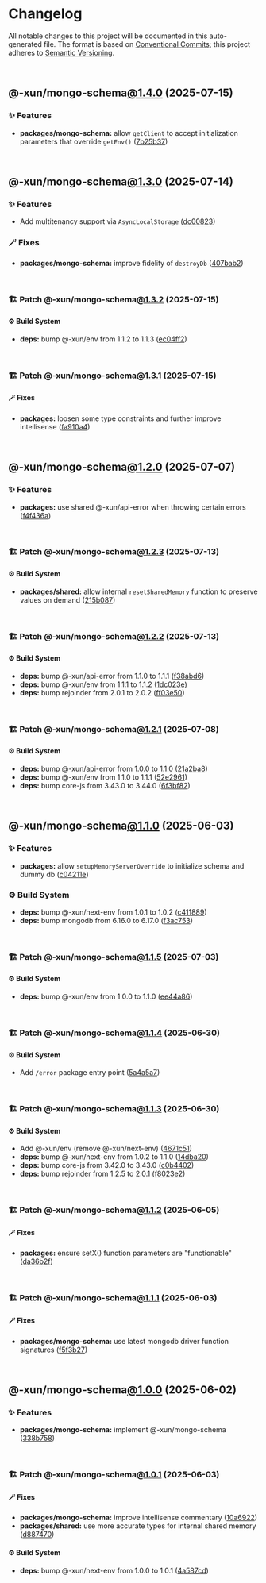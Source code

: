 # Changelog

All notable changes to this project will be documented in this auto-generated
file. The format is based on [Conventional Commits][1];
this project adheres to [Semantic Versioning][2].

<br />

## @-xun/mongo-schema[@1.4.0][3] (2025-07-15)

### ✨ Features

- **packages/mongo-schema:** allow `getClient` to accept initialization parameters that override `getEnv()` ([7b25b37][4])

<br />

## @-xun/mongo-schema[@1.3.0][5] (2025-07-14)

### ✨ Features

- Add multitenancy support via `AsyncLocalStorage` ([dc00823][6])

### 🪄 Fixes

- **packages/mongo-schema:** improve fidelity of `destroyDb` ([407bab2][7])

<br />

### 🏗️ Patch @-xun/mongo-schema[@1.3.2][8] (2025-07-15)

#### ⚙️ Build System

- **deps:** bump @-xun/env from 1.1.2 to 1.1.3 ([ec04ff2][9])

<br />

### 🏗️ Patch @-xun/mongo-schema[@1.3.1][10] (2025-07-15)

#### 🪄 Fixes

- **packages:** loosen some type constraints and further improve intellisense ([fa910a4][11])

<br />

## @-xun/mongo-schema[@1.2.0][12] (2025-07-07)

### ✨ Features

- **packages:** use shared @-xun/api-error when throwing certain errors ([f4f436a][13])

<br />

### 🏗️ Patch @-xun/mongo-schema[@1.2.3][14] (2025-07-13)

#### ⚙️ Build System

- **packages/shared:** allow internal `resetSharedMemory` function to preserve values on demand ([215b087][15])

<br />

### 🏗️ Patch @-xun/mongo-schema[@1.2.2][16] (2025-07-13)

#### ⚙️ Build System

- **deps:** bump @-xun/api-error from 1.1.0 to 1.1.1 ([f38abd6][17])
- **deps:** bump @-xun/env from 1.1.1 to 1.1.2 ([1dc023e][18])
- **deps:** bump rejoinder from 2.0.1 to 2.0.2 ([ff03e50][19])

<br />

### 🏗️ Patch @-xun/mongo-schema[@1.2.1][20] (2025-07-08)

#### ⚙️ Build System

- **deps:** bump @-xun/api-error from 1.0.0 to 1.1.0 ([21a2ba8][21])
- **deps:** bump @-xun/env from 1.1.0 to 1.1.1 ([52e2961][22])
- **deps:** bump core-js from 3.43.0 to 3.44.0 ([6f3bf82][23])

<br />

## @-xun/mongo-schema[@1.1.0][24] (2025-06-03)

### ✨ Features

- **packages:** allow `setupMemoryServerOverride` to initialize schema and dummy db ([c04211e][25])

### ⚙️ Build System

- **deps:** bump @-xun/next-env from 1.0.1 to 1.0.2 ([c411889][26])
- **deps:** bump mongodb from 6.16.0 to 6.17.0 ([f3ac753][27])

<br />

### 🏗️ Patch @-xun/mongo-schema[@1.1.5][28] (2025-07-03)

#### ⚙️ Build System

- **deps:** bump @-xun/env from 1.0.0 to 1.1.0 ([ee44a86][29])

<br />

### 🏗️ Patch @-xun/mongo-schema[@1.1.4][30] (2025-06-30)

#### ⚙️ Build System

- Add `/error` package entry point ([5a4a5a7][31])

<br />

### 🏗️ Patch @-xun/mongo-schema[@1.1.3][32] (2025-06-30)

#### ⚙️ Build System

- Add @-xun/env (remove @-xun/next-env) ([4671c51][33])
- **deps:** bump @-xun/next-env from 1.0.2 to 1.1.0 ([14dba20][34])
- **deps:** bump core-js from 3.42.0 to 3.43.0 ([c0b4402][35])
- **deps:** bump rejoinder from 1.2.5 to 2.0.1 ([f8023e2][36])

<br />

### 🏗️ Patch @-xun/mongo-schema[@1.1.2][37] (2025-06-05)

#### 🪄 Fixes

- **packages:** ensure setX() function parameters are "functionable" ([da36b2f][38])

<br />

### 🏗️ Patch @-xun/mongo-schema[@1.1.1][39] (2025-06-03)

#### 🪄 Fixes

- **packages/mongo-schema:** use latest mongodb driver function signatures ([f5f3b27][40])

<br />

## @-xun/mongo-schema[@1.0.0][41] (2025-06-02)

### ✨ Features

- **packages/mongo-schema:** implement @-xun/mongo-schema ([338b758][42])

<br />

### 🏗️ Patch @-xun/mongo-schema[@1.0.1][43] (2025-06-03)

#### 🪄 Fixes

- **packages/mongo-schema:** improve intellisense commentary ([10a6922][44])
- **packages/shared:** use more accurate types for internal shared memory ([d887470][45])

#### ⚙️ Build System

- **deps:** bump @-xun/next-env from 1.0.0 to 1.0.1 ([4a587cd][46])

[1]: https://conventionalcommits.org
[2]: https://semver.org
[3]: https://github.com/Xunnamius/mongo-utils/compare/@-xun/mongo-schema@1.3.2...@-xun/mongo-schema@1.4.0
[4]: https://github.com/Xunnamius/mongo-utils/commit/7b25b3728184acdc4dd308dd54ecbebd6fc132bd
[5]: https://github.com/Xunnamius/mongo-utils/compare/@-xun/mongo-schema@1.2.3...@-xun/mongo-schema@1.3.0
[6]: https://github.com/Xunnamius/mongo-utils/commit/dc008237cea91d9e0ab0ac3c2601605520a63c0f
[7]: https://github.com/Xunnamius/mongo-utils/commit/407bab2e1053c2ef3f317e562dd8332125ab7063
[8]: https://github.com/Xunnamius/mongo-utils/compare/@-xun/mongo-schema@1.3.1...@-xun/mongo-schema@1.3.2
[9]: https://github.com/Xunnamius/mongo-utils/commit/ec04ff2547345c1ee7e7c9012452cbdb8a3fef95
[10]: https://github.com/Xunnamius/mongo-utils/compare/@-xun/mongo-schema@1.3.0...@-xun/mongo-schema@1.3.1
[11]: https://github.com/Xunnamius/mongo-utils/commit/fa910a4577c53855bfc3e60bccb44aba6189ec96
[12]: https://github.com/Xunnamius/mongo-utils/compare/@-xun/mongo-schema@1.1.5...@-xun/mongo-schema@1.2.0
[13]: https://github.com/Xunnamius/mongo-utils/commit/f4f436a17e3a4dfdb6460c5eeb717c55d6f392c1
[14]: https://github.com/Xunnamius/mongo-utils/compare/@-xun/mongo-schema@1.2.2...@-xun/mongo-schema@1.2.3
[15]: https://github.com/Xunnamius/mongo-utils/commit/215b087cc1b8fd6914cf3fbe657f77626466f333
[16]: https://github.com/Xunnamius/mongo-utils/compare/@-xun/mongo-schema@1.2.1...@-xun/mongo-schema@1.2.2
[17]: https://github.com/Xunnamius/mongo-utils/commit/f38abd688c978cc96e7e4e64111389f0d0c15248
[18]: https://github.com/Xunnamius/mongo-utils/commit/1dc023eb3ef75827d5fa3aec53a384baa6323b00
[19]: https://github.com/Xunnamius/mongo-utils/commit/ff03e505d580b04f37a9f6272281bc3c9d0ce108
[20]: https://github.com/Xunnamius/mongo-utils/compare/@-xun/mongo-schema@1.2.0...@-xun/mongo-schema@1.2.1
[21]: https://github.com/Xunnamius/mongo-utils/commit/21a2ba8f84508b349c460225ddeb0d037f6364a8
[22]: https://github.com/Xunnamius/mongo-utils/commit/52e29615a603aa84367c429a6e24e6e24f8f2c33
[23]: https://github.com/Xunnamius/mongo-utils/commit/6f3bf822825a871f1e2c6bb2fc3b678feda56c4d
[24]: https://github.com/Xunnamius/mongo-utils/compare/@-xun/mongo-schema@1.0.1...@-xun/mongo-schema@1.1.0
[25]: https://github.com/Xunnamius/mongo-utils/commit/c04211e3ff9f2d1a4c7292b600a0f079f7e77b3b
[26]: https://github.com/Xunnamius/mongo-utils/commit/c411889e6bc1bc42c347d505d86434013eb60eac
[27]: https://github.com/Xunnamius/mongo-utils/commit/f3ac7538c9d98c963f8b94b760fb0249c5ceefee
[28]: https://github.com/Xunnamius/mongo-utils/compare/@-xun/mongo-schema@1.1.4...@-xun/mongo-schema@1.1.5
[29]: https://github.com/Xunnamius/mongo-utils/commit/ee44a86dd2f7bd179506a4679da6c233cfd0ce8e
[30]: https://github.com/Xunnamius/mongo-utils/compare/@-xun/mongo-schema@1.1.3...@-xun/mongo-schema@1.1.4
[31]: https://github.com/Xunnamius/mongo-utils/commit/5a4a5a72ee127a824372b4175e7a7f6ab5a03af4
[32]: https://github.com/Xunnamius/mongo-utils/compare/@-xun/mongo-schema@1.1.2...@-xun/mongo-schema@1.1.3
[33]: https://github.com/Xunnamius/mongo-utils/commit/4671c51e0b154b368b76cc65445cc8fa8f242dc2
[34]: https://github.com/Xunnamius/mongo-utils/commit/14dba2047cb280667e5902ca6c6377d1cc5dfaa4
[35]: https://github.com/Xunnamius/mongo-utils/commit/c0b440267624a18e821749d4fbafcfb436f02792
[36]: https://github.com/Xunnamius/mongo-utils/commit/f8023e27de9fd60ad3bd8b856b821cfac351e1d7
[37]: https://github.com/Xunnamius/mongo-utils/compare/@-xun/mongo-schema@1.1.1...@-xun/mongo-schema@1.1.2
[38]: https://github.com/Xunnamius/mongo-utils/commit/da36b2f7ed743ec7d8e66e842457ff4af33ae36e
[39]: https://github.com/Xunnamius/mongo-utils/compare/@-xun/mongo-schema@1.1.0...@-xun/mongo-schema@1.1.1
[40]: https://github.com/Xunnamius/mongo-utils/commit/f5f3b27be3f13bbf8e30e4951460221006daa66a
[41]: https://github.com/Xunnamius/mongo-utils/compare/338b7589e5e51031f1d3bb7a988f4892cb8fc0ef...@-xun/mongo-schema@1.0.0
[42]: https://github.com/Xunnamius/mongo-utils/commit/338b7589e5e51031f1d3bb7a988f4892cb8fc0ef
[43]: https://github.com/Xunnamius/mongo-utils/compare/@-xun/mongo-schema@1.0.0...@-xun/mongo-schema@1.0.1
[44]: https://github.com/Xunnamius/mongo-utils/commit/10a69221eb15a2b2f017f7fcdeb3a1b2072fa1f6
[45]: https://github.com/Xunnamius/mongo-utils/commit/d887470e11c12850d2375d4c5c93bcc22682bb96
[46]: https://github.com/Xunnamius/mongo-utils/commit/4a587cdf0b096474447ef4fa322e494156132126
